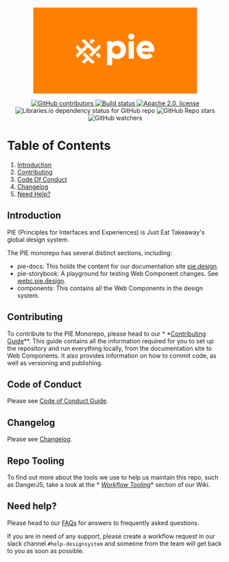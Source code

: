 <p align="center">
  <img align="center" src="./readme_image.png" height="200" alt="">
</p>

<div align="center">
  <a href="https://github.com/justeattakeaway/pie/graphs/contributors">
    <img alt="GitHub contributors" src="https://img.shields.io/github/contributors/justeattakeaway/pie">
  </a>
  <a href="https://github.com/justeattakeaway/pie/actions/workflows/build.yml?query=branch%3Amain">
    <img alt="Build status" src="https://img.shields.io/github/actions/workflow/status/justeattakeaway/pie/ci.yml">
  </a>
  <a href="https://opensource.org/licenses/Apache-2.0">
    <img alt="Apache 2.0. license" src="https://img.shields.io/badge/License-Apache_2.0-blue.svg">
  </a>
  <img alt="Libraries.io dependency status for GitHub repo" src="https://img.shields.io/librariesio/github/justeattakeaway/pie">
  <img alt="GitHub Repo stars" src="https://img.shields.io/github/stars/justeattakeaway/pie?style=social">
  <img alt="GitHub watchers" src="https://img.shields.io/github/watchers/justeattakeaway/pie?style=social">
</div>

# Table of Contents

1. [Introduction](#pie)
2. [Contributing](#contributing)
3. [Code Of Conduct](#code-of-conduct)
4. [Changelog](#changelog)
5. [Need Help?](#need-help)

## Introduction

PIE (Principles for Interfaces and Experiences) is Just Eat Takeaway's global design system.

The PIE monorepo has several distinct sections, including:

- pie-docs: This holds the content for our documentation site [pie.design](https://pie.design/).
- pie-storybook: A playground for testing Web Component changes. See [webc.pie.design](https://webc.pie.design).
- components: This contains all the Web Components in the design system.

## Contributing

To contribute to the PIE Monorepo, please head to our *
*[Contributing Guide](https://github.com/justeattakeaway/pie/wiki/Contributing-Guide)**. This guide contains all the
information required for you to set up the repository and run everything locally, from the documentation site to Web
Components. It also provides information on how to commit code, as well as versioning and publishing.

## Code of Conduct

Please see [Code of Conduct Guide](./CODE_OF_CONDUCT.md).

## Changelog

Please see [Changelog](./CHANGELOG.md).

## Repo Tooling

To find out more about the tools we use to help us maintain this repo, such as DangerJS, take a look at the *
*[Workflow Tooling](https://github.com/justeattakeaway/pie/wiki/Workflow-Tooling)** section of our Wiki.

## Need help?

Please head to our [FAQs](https://pie.design/support/faq/) for answers to frequently asked questions.

If you are in need of any support, please create a workflow request in our slack channel `#help-designsystem` and
someone from the team will get back to you as soon as possible.
